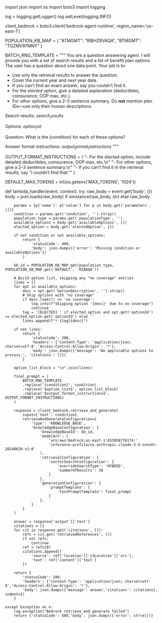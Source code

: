 import json
import os
import boto3
import logging

log = logging.getLogger()
log.setLevel(logging.INFO)

client_bedrock = boto3.client('bedrock-agent-runtime', region_name='us-east-1')

POPULATION_KB_MAP = {
    "ATMGMT": "RIBHZRVAQA",
    "BTMGMT": "TGZMV97MNY"
}

BATCH_RNG_TEMPLATE = """
You are a question answering agent. I will provide you with a set of search results
and a list of benefit plan options. The user has a question about one data point.
Your job is to:
  - Use only the retrieval results to answer the question.
  - Cover the current year and next year data.
  - If you can’t find an exact answer, say you couldn’t find it.
  - For the *elected* option, give a detailed explanation (deductibles, coinsurance, OOP max, etc.).
  - For *other* options, give a 2–3 sentence summary.
Do **not** mention plan IDs—use only their human descriptions.

Search results:
$search_results$

Options:
$option_list$

Question:
What is the {condition} for each of these options?

Answer format instructions:
$output_format_instructions$
"""

OUTPUT_FORMAT_INSTRUCTIONS = (
    "- For the elected option, include detailed deductibles, coinsurance, OOP max, etc.\n"
    "- For other options, give a 2–3 sentence summary.\n"
    "- If you can’t find it in the retrieval results, say \"I couldn’t find that.\""
)

DEFAULT_MAX_TOKENS = int(os.getenv('MAX_TOKENS', '1024'))


def lambda_handler(event, context):
    try:
        raw_body = event.get('body', {})
        body = json.loads(raw_body) if isinstance(raw_body, str) else raw_body

        params = {p['name']: p['value'] for p in body.get('parameters', [])}
        condition = params.get('condition', '').strip()
        population_type = params.get('populationType', '')
        available_options = body.get('availableOptions', [])
        elected_option = body.get('electedOption', {})

        if not condition or not available_options:
            return {
                'statusCode': 400,
                'body': json.dumps({'error': 'Missing condition or availableOptions'})
            }

        kb_id = POPULATION_KB_MAP.get(population_type, POPULATION_KB_MAP.get('DEFAULT', 'RIBAQA'))

        # Build option list, skipping any "no coverage" entries
        lines = []
        for opt in available_options:
            desc = opt.get('optionDescription', '').strip()
            # Skip options with "no coverage"
            if desc.lower() == 'no coverage':
                log.info(f"Skipping option '{desc}' due to no coverage")
                continue
            tag = '[ELECTED] ' if elected_option and opt.get('optionId') == elected_option.get('optionId') else ''
            lines.append(f"* {tag}{desc}")

        if not lines:
            return {
                'statusCode': 200,
                'headers': {'Content-Type': 'application/json; charset=utf-8','Access-Control-Allow-Origin': '*'},
                'body': json.dumps({'message': 'No applicable options to process.', 'citations': []})
            }

        option_list_block = "\n".join(lines)

        final_prompt = (
            BATCH_RNG_TEMPLATE
            .replace('{condition}', condition)
            .replace('$option_list$', option_list_block)
            .replace('$output_format_instructions$', OUTPUT_FORMAT_INSTRUCTIONS)
        )

        response = client_bedrock.retrieve_and_generate(
            input={'text': condition},
            retrieveAndGenerateConfiguration={
                'type': 'KNOWLEDGE_BASE',
                'knowledgeBaseConfiguration': {
                    'knowledgeBaseId': kb_id,
                    'modelArn': (
                        'arn:aws:bedrock:us-east-1:653858776174:'
                        'inference-profile/us.anthropic.claude-3-5-sonnet-20240620-v1:0'
                    ),
                    'retrievalConfiguration': {
                        'vectorSearchConfiguration': {
                            'overrideSearchType': 'HYBRID',
                            'numberOfResults': 30
                        }
                    },
                    'generationConfiguration': {
                        'promptTemplate': {
                            'textPromptTemplate': final_prompt
                        }
                    },
                }
            }
        )

        answer = response['output']['text']
        citations = []
        for cit in response.get('citations', []):
            refs = cit.get('retrievedReferences', [])
            if not refs:
                continue
            ref = refs[0]
            citations.append({
                'source': ref['location']['s3Location']['uri'],
                'text': ref['content']['text']
            })

        return {
            'statusCode': 200,
            'headers': {'Content-Type': 'application/json; charset=utf-8','Access-Control-Allow-Origin': '*'},
            'body': json.dumps({'message': answer,'citations': citations}, indent=2)
        }

    except Exception as e:
        log.exception("Bedrock retrieve_and_generate failed")
        return {'statusCode': 500,'body': json.dumps({'error': str(e)})}
